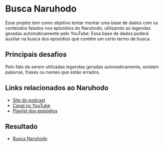 # Busca Naruhodo

Esse projeto tem como objetivo tentar montar uma base de dados com os conteúdos falados nos episódios do Naruhodo, utilizando as legendas geradas automaticamente pelo YouTube. Essa base de dados poderá auxiliar na busca dos episódios que contém um certo termo de busca.

## Principais desafios

Pelo fato de serem utilizadas legendas geradas automaticamente, existem palavras, frases ou nomes que estão errados.

## Links relacionados ao Naruhodo

- [Site do podcast](https://www.b9.com.br/shows/naruhodo/)
- [Canal no YouTube](https://www.youtube.com/c/cientistica)
- [Playlist dos episódios](https://www.youtube.com/playlist?list=PLZjaOxYREinv5RgR-T1ObnljITmsPIZWa)

## Resultado

- [Busca Naruhodo](https://busca-naruhodo-nao-oficial.web.app)
